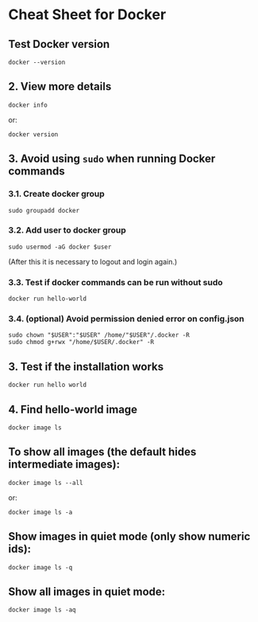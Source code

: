 # Cheat Sheet for Docker

## Test Docker version

```
docker --version
```

## 2. View more details

```
docker info
```

or: 

```
docker version
```

## 3. Avoid using ```sudo``` when running Docker commands

### 3.1. Create docker group

```
sudo groupadd docker
```

### 3.2. Add user to docker group

```
sudo usermod -aG docker $user
```

(After this it is necessary to logout and login again.)

### 3.3. Test if docker commands can be run without sudo

```
docker run hello-world
```

### 3.4. (optional) Avoid permission denied error on config.json

```
sudo chown "$USER":"$USER" /home/"$USER"/.docker -R
sudo chmod g+rwx "/home/$USER/.docker" -R
```

## 3. Test if the installation works

```
docker run hello world
```

## 4. Find hello-world image

```
docker image ls
```

## To show all images (the default hides intermediate images):

```
docker image ls --all
```

or:

```
docker image ls -a
```

## Show images in quiet mode (only show numeric ids):

```
docker image ls -q
```

## Show all images in quiet mode:

```
docker image ls -aq
```

